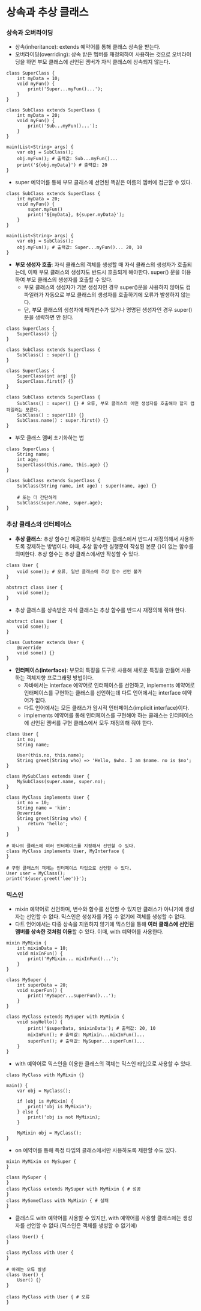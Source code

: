 # 상속과 추상 클래스
### 상속과 오버라이딩
* 상속(inheritance): extends 예약어를 통해 클래스 상속을 받는다.
* 오버라이딩(overriding): 상속 받은 멤버를 재정의하여 사용하는 것으로 오버라이딩을 하면 부모 클래스에 선언된 멤버가 자식 클래스에 상속되지 않는다.
```
class SuperClass {
    int myData = 10;
    void myFun() {
        print('Super...myFun()...');
    }
}

class SubClass extends SuperClass {
    int myData = 20;
    void myFun() {
        print('Sub...myFun()...');
    }
}

main(List<String> args) {
    var obj = SubClass();
    obj.myFun(); # 출력값: Sub...myFun()...
    print('${obj.myData}') # 출력값: 20
}
```
* super 예약어를 통해 부모 클래스에 선언된 똑같은 이름의 멤버에 접근할 수 있다.
```
class SubClass extends SuperClass {
    int myData = 20;
    void myFun() {
        super.myFun()
        print('${myData}, ${super.myData}');
    }
}

main(List<String> args) {
    var obj = SubClass();
    obj.myFun(); # 출력값: Super...myFun()... 20, 10
}
```
* **부모 생성자 호출**: 자식 클래스의 객체를 생성할 때 자식 클래스의 생성자가 호출되는데, 이때 부모 클래스의 생성자도 반드시 호출되게 해야한다. super() 문을 이용하여 부모 클래스의 생성자를 호출할 수 있다.
    * 부모 클래스의 생성자가 기본 생성자인 경우 super()문을 사용하지 않아도 컴파일러가 자동으로 부모 클래스의 생성자를 호출하기에 오류가 발생하지 않는다.
    * 단, 부모 클래스의 생성자에 매개변수가 있거나 명명된 생성자인 경우 super()문을 생략하면 안 된다.
```
class SuperClass {
    SuperClass() {}
}

class SubClass extends SuperClass {
    SubClass() : super() {}
}
```
```
class SuperClass {
    SuperClass(int arg) {}
    SuperClass.first() {}
}

class SubClass extends SuperClass {
    SubClass() : super() {} # 오류, 부모 클래스의 어떤 생성자를 호출해야 할지 컴파일러는 모른다.
    SubClass() : super(10) {}
    SubClass.name() : super.first() {}
}
```
* 부모 클래스 멤버 초기화하는 법
```
class SuperClass {
    String name;
    int age;
    SuperClass(this.name, this.age) {}
}

class SubClass extends SuperClass {
    SubClass(String name, int age) : super(name, age) {}

    # 또는 더 간단하게
    SubClass(super.name, super.age);
}
```

### 추상 클래스와 인터페이스
* **추상 클래스**: 추상 함수만 제공하여 상속받는 클래스에서 반드시 재정의해서 사용하도록 강제하는 방법이다. 이때, 추상 함수란 실행문이 작성된 본문 {}이 없는 함수를 의미한다. 추상 함수는 추상 클래스에서만 작성할 수 있다.
```
class User {
    void some(); # 오류, 일반 클래스에 추상 함수 선언 불가
}

abstract class User {
    void some();
}
```
* 추상 클래스를 상속받은 자식 클래스는 추상 함수를 반드시 재정의해 줘야 한다.
```
abstract class User {
    void some();
}

class Customer extends User {
    @override
    void some() {}
}
```

* **인터페이스(interface)**: 부모의 특징을 도구로 사용해 새로운 특징을 만들어 사용하는 객체지향 프로그래밍 방법이다.
    * 자바에서는 interface 예약어로 인터페이스를 선언하고, inplements 예약어로 인터페이스를 구현하는 클래스를 선언하는데 다트 언어에서는 interface 예약어가 없다.
    * 다트 언어에서는 모든 클래스가 암시적 인터페이스(implicit interface)이다.
    * implements 예약어를 통해 인터페이스를 구현해야 하는 클래스는 인터페이스에 선언된 멤버를 구현 클래스에서 모두 재정의해 줘야 한다.
```
class User {
    int no;
    String name;

    User(this.no, this.name);
    String greet(String who) => 'Hello, $who. I am $name. no is $no';
}

class MySubClass extends User {
    MySubClass(super.name, super.no);
}

class MyClass implements User {
    int no = 10;
    String name = 'kim';
    @override
    String greet(String who) {
        return 'hello';
    }
}

# 하나의 클래스에 여러 인터페이스를 지정해서 선언할 수 있다.
class MyClass implements User, MyInterface {
}

# 구현 클래스의 객체는 인터페이스 타입으로 선언할 수 있다.
User user = MyClass();
print('${user.greet('lee')}');
```

### 믹스인
* mixin 예약어로 선언하며, 변수와 함수를 선언할 수 있지만 클래스가 아니기에 생성자는 선언할 수 없다. 믹스인은 생성자를 가질 수 없기에 객체를 생성할 수 없다.
* 다트 언어에서는 다중 상속을 지원하지 않기에 믹스인을 통해 **여러 클래스에 선언된 멤버를 상속한 것처럼 이용**할 수 있다. 이때, with 예약어를 사용한다.
```
mixin MyMixin {
    int mixinData = 10;
    void mixInFun() {
        print('MyMixin... mixInFun()...');
    }
}

class MySuper {
    int superData = 20;
    void superFun() {
        print('MySuper...superFun()...');
    }
}

class MyClass extends MySuper with MyMixin {
    void sayHello() {
        print('$superData, $mixinData'); # 출력값: 20, 10
        mixInFun(); # 출력값: MyMixin...mixInFun()...
        superFun(); # 출력값: MySuper...superFun()...
    }
}
```
* with 예약어로 믹스인을 이용한 클래스의 객체는 믹스인 타입으로 사용할 수 있다.
```
class MyClass with MyMixin {}

main() {
    var obj = MyClass();

    if (obj is MyMixin) {
        print('obj is MyMixin');
    } else {
        print('obj is not MyMixin);
    }

    MyMixin obj = MyClass();
}
```
* on 예약어를 통해 특정 타입의 클래스에서만 사용하도록 제한할 수도 있다.
```
mixin MyMixin on MySuper {
}

class MySuper {
}
class MyClass extends MySuper with MyMixin { # 성공
}
class MySomeClass with MyMixin { # 실패
}
```
* 클래스도 with 예약어를 사용할 수 있지만, with 예약어를 사용할 클래스에는 생성자를 선언할 수 없다.(믹스인은 객체를 생성할 수 없기에)
```
class User() {
}

class MyClass with User {
}

# 아래는 오류 발생
class User() {
    User() {}
}

class MyClass with User { # 오류
}
```